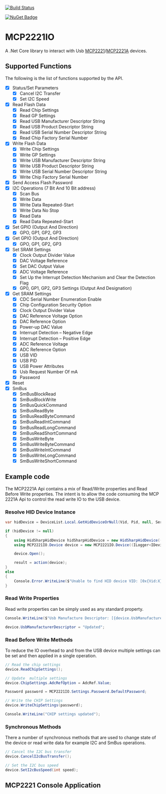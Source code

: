 [![Build Status](https://derekgn.visualstudio.com/GitHub/_apis/build/status/DerekGn.MCP2221IO?branchName=main)](https://derekgn.visualstudio.com/GitHub/_build/latest?definitionId=12&branchName=main)

[![NuGet Badge](https://buildstats.info/nuget/MCP2221IO)](https://www.nuget.org/packages/MCP2221IO/)

# MCP2221IO

A .Net Core library to interact with Usb [MCP2221](https://www.microchip.com/wwwproducts/en/MCP2221)/[MCP2221A](https://www.microchip.com/wwwproducts/en/MCP2221A) devices.

## Supported Functions

The following is the list of functions supported by the API.

- [x] Status/Set Parameters
  - [x] Cancel I2C Transfer
  - [x] Set I2C Speed
- [x] Read Flash Data
  - [x] Read Chip Settings
  - [x] Read GP Settings
  - [x] Read USB Manufacturer Descriptor String
  - [x] Read USB Product Descriptor String
  - [x] Read USB Serial Number Descriptor String
  - [x] Read Chip Factory Serial Number
- [x] Write Flash Data
  - [x] Write Chip Settings
  - [x] Write GP Settings
  - [x] Write USB Manufacturer Descriptor String
  - [x] Write USB Product Descriptor String
  - [x] Write USB Serial Number Descriptor String
  - [x] Write Chip Factory Serial Number
- [x] Send Access Flash Password
- [x] I2C Operations (7 Bit And 10 Bit address)
  - [x] Scan Bus
  - [x] Write Data
  - [x] Write Data Repeated-Start
  - [x] Write Data No Stop
  - [x] Read Data
  - [x] Read Data Repeated-Start
- [x] Set GPIO (Output And Direction)
  - [x] GPO, GP1, GP2, GP3
- [x] Get GPIO (Output And Direction)
  - [x] GPO, GP1, GP2, GP3
- [x] Set SRAM Settings
  - [x] Clock Output Divider Value
  - [x] DAC Voltage Reference
  - [x] Set DAC Output Value
  - [x] ADC Voltage Reference
  - [x] Set Up the Interrupt Detection Mechanism and Clear the Detection Flag
  - [x] GP0, GP1, GP2, GP3 Settings (Output And Designation)
- [x] Get SRAM Settings
  - [x] CDC Serial Number Enumeration Enable
  - [x] Chip Configuration Security Option
  - [x] Clock Output Divider Value
  - [x] DAC Reference Voltage Option
  - [x] DAC Reference Option
  - [x] Power-up DAC Value
  - [x] Interrupt Detection – Negative Edge
  - [x] Interrupt Detection – Positive Edge
  - [x] ADC Reference Voltage
  - [x] ADC Reference Option
  - [x] USB VID
  - [x] USB PID
  - [x] USB Power Attributes
  - [x] Usb Request Number Of mA
  - [x] Password
- [x] Reset
- [x] SmBus
  - [x] SmBusBlockRead
  - [x] SmBusBlockWrite
  - [x] SmBusQuickCommand
  - [x] SmBusReadByte
  - [x] SmBusReadByteCommand
  - [x] SmBusReadIntCommand
  - [x] SmBusReadLongCommand
  - [x] SmBusReadShortCommand
  - [x] SmBusWriteByte
  - [x] SmBusWriteByteCommand
  - [x] SmBusWriteIntCommand
  - [x] SmBusWriteLongCommand
  - [x] SmBusWriteShortCommand

## Example code

The MCP2221A Api contains a mix of Read/Write properties and Read Before Write properties. The intent is to allow the code consuming the MCP 2221A Api to control the read write IO to the USB device.

### Resolve HID Device Instance

```csharp
var hidDevice = DeviceList.Local.GetHidDeviceOrNull(Vid, Pid, null, Serial);

if (hidDevice != null)
{
    using HidSharpHidDevice hidSharpHidDevice = new HidSharpHidDevice((ILogger<IHidDevice>)_serviceProvider.GetService(typeof(ILogger<IHidDevice>)), hidDevice);
    using MCP2221IO.Device device = new MCP2221IO.Device((ILogger<IDevice>)_serviceProvider.GetService(typeof(ILogger<IDevice>)), hidSharpHidDevice);

    device.Open();

    result = action(device);
}
else
{
    Console.Error.WriteLine($"Unable to find HID device VID: [0x{Vid:X}] PID: [0x{Vid:X}] SerialNumber: [{Serial}]");
}
```

### Read Write Properties

Read write properties can be simply used as any standard property.

```csharp
Console.WriteLine($"Usb Manufacture Descriptor: [{device.UsbManufacturerDescriptor}]");

device.UsbManufacturerDescriptor = "Updated";
```

### Read Before Write Methods

To reduce the IO overhead to and from the USB device multiple settings can be set and then applied in a single operation.

```csharp
// Read the chip settings
device.ReadChipSettings();

// Update  multiple settings
device.ChipSettings.AdcRefOption = AdcRef.Value;

Password password = MCP2221IO.Settings.Password.DefaultPassword;

// Write the CHIP Settings
device.WriteChipSettings(password);

Console.WriteLine("CHIP settings updated");
```

### Synchronous Methods

There a number of synchronous methods that are used to change state of the device or read write data for example I2C and SmBus operations.

```csharp
// Cancel the I2C bus transfer
device.CancelI2cBusTransfer();

// Set the I2C bus speed
device.SetI2cBusSpeed(int speed);
```

## MCP2221 Console Application

